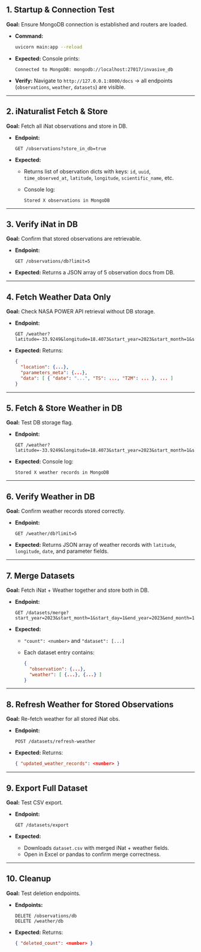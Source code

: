 ## **1. Startup & Connection Test**

**Goal:** Ensure MongoDB connection is established and routers are loaded.

* **Command:**

  ```bash
  uvicorn main:app --reload
  ```
* **Expected:** Console prints:

  ```
  Connected to MongoDB: mongodb://localhost:27017/invasive_db
  ```
* **Verify:** Navigate to `http://127.0.0.1:8000/docs` → all endpoints (`observations`, `weather`, `datasets`) are visible.

---

## **2. iNaturalist Fetch & Store**

**Goal:** Fetch all iNat observations and store in DB.

* **Endpoint:**

  ```
  GET /observations?store_in_db=true
  ```
* **Expected:**

  * Returns list of observation dicts with keys:
    `id`, `uuid`, `time_observed_at`, `latitude`, `longitude`, `scientific_name`, etc.
  * Console log:

    ```
    Stored X observations in MongoDB
    ```

---

## **3. Verify iNat in DB**

**Goal:** Confirm that stored observations are retrievable.

* **Endpoint:**

  ```
  GET /observations/db?limit=5
  ```
* **Expected:** Returns a JSON array of 5 observation docs from DB.

---

## **4. Fetch Weather Data Only**

**Goal:** Check NASA POWER API retrieval without DB storage.

* **Endpoint:**

  ```
  GET /weather?latitude=-33.9249&longitude=18.4073&start_year=2023&start_month=1&start_day=1&end_year=2023&end_month=1&end_day=10
  ```
* **Expected:** Returns:

  ```json
  {
    "location": {...},
    "parameters_meta": {...},
    "data": [ { "date": "...", "TS": ..., "T2M": ... }, ... ]
  }
  ```

---

## **5. Fetch & Store Weather in DB**

**Goal:** Test DB storage flag.

* **Endpoint:**

  ```
  GET /weather?latitude=-33.9249&longitude=18.4073&start_year=2023&start_month=1&start_day=1&end_year=2023&end_month=1&end_day=10&store_in_db=true
  ```
* **Expected:** Console log:

  ```
  Stored X weather records in MongoDB
  ```

---

## **6. Verify Weather in DB**

**Goal:** Confirm weather records stored correctly.

* **Endpoint:**

  ```
  GET /weather/db?limit=5
  ```
* **Expected:** Returns JSON array of weather records with `latitude`, `longitude`, `date`, and parameter fields.

---

## **7. Merge Datasets**

**Goal:** Fetch iNat + Weather together and store both in DB.

* **Endpoint:**

  ```
  GET /datasets/merge?start_year=2023&start_month=1&start_day=1&end_year=2023&end_month=1&end_day=10
  ```
* **Expected:**

  * `"count": <number>` and `"dataset": [...]`
  * Each dataset entry contains:

    ```json
    {
      "observation": {...},
      "weather": [ {...}, {...} ]
    }
    ```

---

## **8. Refresh Weather for Stored Observations**

**Goal:** Re-fetch weather for all stored iNat obs.

* **Endpoint:**

  ```
  POST /datasets/refresh-weather
  ```
* **Expected:** Returns:

  ```json
  { "updated_weather_records": <number> }
  ```

---

## **9. Export Full Dataset**

**Goal:** Test CSV export.

* **Endpoint:**

  ```
  GET /datasets/export
  ```
* **Expected:**

  * Downloads `dataset.csv` with merged iNat + weather fields.
  * Open in Excel or pandas to confirm merge correctness.

---

## **10. Cleanup**

**Goal:** Test deletion endpoints.

* **Endpoints:**

  ```
  DELETE /observations/db
  DELETE /weather/db
  ```
* **Expected:** Returns:

  ```json
  { "deleted_count": <number> }
  ```
